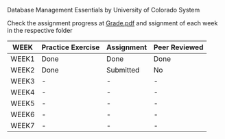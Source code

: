 Database Management Essentials
by University of Colorado System



Check the assignment progress at [Grade.pdf](https://github.com/bikashtudu/July2018/blob/master/Database%20Management%20Essentials/grades.pdf) and ssignment of each week in the respective folder

| WEEK | Practice Exercise | Assignment | Peer Reviewed |
|-------- | -------- | ---------- | ------ |
| WEEK1 | Done | Done | Done  |
| WEEK2 | Done | Submitted | No |
| WEEK3 | - | - | - |
| WEEK4 | - | - | - |
| WEEK5 | - | - | - |
| WEEK6 | - | - | - |
| WEEK7 | - | - | - |


